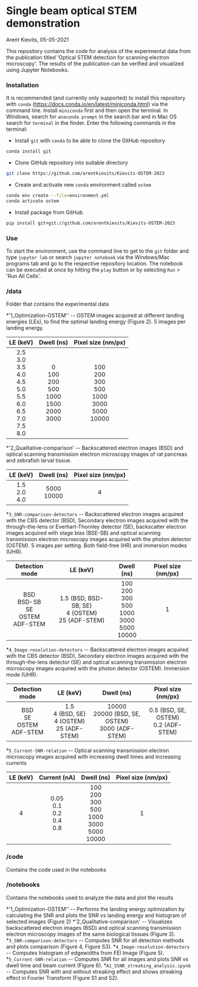 # Single beam optical STEM demonstration 
Arent Kievits, 05-05-2021

This repository contains the code for analysis of the experimental data from the publication titled 'Optical STEM detection for scanning electron microscopy'. The results of the publication can be verified and visualized using Jupyter Notebooks. 

### Installation

It is recommended (and currently only supported) to install this repository with `conda` (https://docs.conda.io/en/latest/miniconda.html) via the command line. Install `miniconda` first and then open the terminal. In Windows, search for `anaconda prompt` in the search bar and in Mac OS search for `terminal` in the finder. Enter the following commands in the terminal:

* Install `git` with `conda` to be able to clone the GitHub repository
```bash
conda install git
```

* Clone GitHub repository into suitable directory
```bash
git clone https://github.com/arentkievits/Kievits-OSTEM-2023
```

* Create and activate new `conda` environment called `ostem`
```bash
conda env create --file=environment.yml
conda activate ostem
```

* Install package from GitHub
```bash
pip install git+git://github.com/arentkievits/Kievits-OSTEM-2023
```

### Use

To start the environment, use the command line to get to the `git` folder and type `jupyter lab` or search `jupyter notebook` via the Windows/Mac programs tab and go to the respective repository location. The notebook can be executed at once by hitting the `play` button or by selecting `Run` > 'Run All Cells'. 

### /data
Folder that contains the experimental data

*'1_Optimization-OSTEM'' -- OSTEM images acquired at different landing energies (LEs), to find the optimal landing energy (Figure 2). 5 images per landing energy.

| LE (keV) | Dwell (ns) | Pixel size (nm/px) |
|:--------:|:----------:|:------------------:|
| 2.5<br>3.0<br>3.5<br>4.0<br>4.5<br>5.0<br>5.5<br>6.0<br>6.5<br>7.0<br>7.5<br>8.0| 0<br>100<br>200<br>500<br>1000<br>1500<br>2000<br>3000 | 100<br>200<br>300<br>500<br>1000<br>3000<br>5000<br>10000 | 1 |

*'2_Qualitative-comparison' -- Backscattered electron images (BSD) and optical scanning transmission electron microscopy images of rat pancreas and zebrafish larval tissue.

| LE (keV) | Dwell (ns) | Pixel size (nm/px) |
|:--------:|:----------:|:------------------:|
| 1.5<br>2.0<br>4.0| 5000<br>10000 | 4 |

*`3_SNR-comparison-detectors` -- Backscattered electron images acquired with the CBS detector (BSD), Secondary electron images acquired with the through-the-lens or Everhart-Thornley detector (SE), backscatter electron images acquired with stage bias (BSE-SB) and optical scanning transmission electron microscopy images acquired with the photon detector (OSTEM). 5 images per setting. Both field-free (HR) and immersion modes (UHR).

| Detection mode | LE (keV) | Dwell (ns) | Pixel size (nm/px) |
|:--------------:|:--------:|:----------:|:------------------:|
| BSD<br>BSD-SB<br>SE<br>OSTEM<br>ADF-STEM | 1.5 (BSD, BSD-SB, SE)<br>4 (OSTEM)<br>25 (ADF-STEM)| 100<br>200<br>300<br>500<br>1000<br>3000<br>5000<br>10000 | 1 |

*`4_Image-resolution-detectors` -- Backscattered electron images acquired with the CBS detector (BSD), Secondary electron images acquired with the through-the-lens detector (SE) and optical scanning transmission electron microscopy images acquired with the photon detector (OSTEM). Immersion mode (UHR).

| Detection mode | LE (keV) | Dwell (ns) | Pixel size (nm/px) |
|:--------------:|:-------:|:----------:|:------------------:|
| BSD<br>SE<br>OSTEM<br>ADF-STEM | 1.5<br>4 (BSD, SE)<br>4 (OSTEM)<br>25 (ADF-STEM) | 10000<br>20000 (BSD, SE, OSTEM)<br>3000 (ADF-STEM) | 0.5 (BSD, SE, OSTEM)<br>0.2 (ADF-STEM) |

*`5_Current-SNR-relation` -- Optical scanning transmission electron microscopy images acquired with increasing dwell times and increasing currents

| LE (keV) | Current (nA) | Dwell (ns) | Pixel size (nm/px) |
|:--------:|:------------:|:----------:|:------------------:|
| 4 | 0.05<br>0.1<br>0.2<br>0.4<br>0.8 | 100<br>200<br>300<br>500<br>1000<br>3000<br>5000<br>10000<br> | 1 |

### /code
Contains the code used in the notebooks

### /notebooks
Contains the notebooks used to analyze the data and plot the results

*'1_Optimization-OSTEM'' -- Performs the landing energy optimization by calculating the SNR and plots the SNR vs landing energy and histogram of selected images (Figure 2)
*'2_Qualitative-comparison' -- Visualizes backscattered electron images (BSD) and optical scanning transmission electron microscopy images of the same biological tissues (Figure 3). 
*`3_SNR-comparison-detectors` -- Computes SNR for all detection methods and plots comparison (Figure 4, Figure S3).
*`4_Image-resolution-detectors` -- Computes histogram of edgewidths from FEI Image (Figure 5).
*`5_Current-SNR-relation` -- Computes SNR for all images and plots SNR vs dwell time and beam current (Figure 6).
*`A1_SSNR_streaking_analysis.ipynb` -- Computes SNR with and without streaking effect and shows streaking effect in Fourier Transform (Figure S1 and S2).
